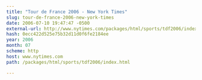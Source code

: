 ```yaml
---
title: "Tour de France 2006 - New York Times"
slug: tour-de-france-2006-new-york-times
date: 2006-07-10 19:47:47 -0500
external-url: http://www.nytimes.com/packages/html/sports/tdf2006/index.html
hash: 0ecc422d525e75b32d11d0f6fe2184ee
year: 2006
month: 07
scheme: http
host: www.nytimes.com
path: /packages/html/sports/tdf2006/index.html

---
```



